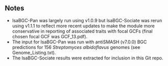 ## Notes

- lsaBGC-Pan was largely run using v1.0.9 but lsaBGC-Sociate was rerun using v1.1.1 to reflect more recent updates to make the module more conservative in reporting of associated traits with focal GCFs (final chosen focal GCF was GCF_13.pdf).
- The input for lsaBGC-Pan was run with antiSMASH (v7.0.0) BGC predictions for 156 *Streptomyces albidoflavus* genomes (see Genome_Listing.txt). 
- The lsaBGC-Sociate results were extracted for inclusion in this Git repo. 
